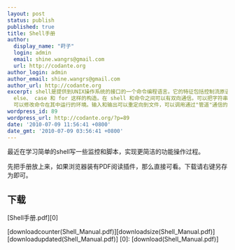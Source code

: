 ```yaml
---
layout: post
status: publish
published: true
title: Shell手册
author:
  display_name: "莳子"
  login: admin
  email: shine.wangrs@gmail.com
  url: http://codante.org
author_login: admin
author_email: shine.wangrs@gmail.com
author_url: http://codante.org
excerpt: shell是提供到UNIX操作系统的接口的一个命令编程语言。它的特征包括控制流原语、参数传递、变量和字符串替换。还可获得如 while、if then
  else、 case 和 for 这样的构造。在 shell 和命令之间可以有双向通信。可以把字符串值参数、典型的文件名字和标志传递给命令。命令设置的返回值可用来决定控制流，而来自命令的标准输出可用作shell输入。shell
  可以修改命令在其中运行的环境。输入和输出可以重定向到文件，可以调用通过"管道"通信的进程。通过按照可以由用户指定的顺序查找文件系统中的目录来找到命令。命令可以读取自终端或文件，这允许把命令过程存储起来以备将来使用。
wordpress_id: 89
wordpress_url: http://codante.org/?p=89
date: '2010-07-09 11:56:41 +0800'
date_gmt: '2010-07-09 03:56:41 +0800'
---
```



最近在学习简单的shell写一些监控和脚本，实现更简洁的功能操作过程。

先把手册放上来，如果浏览器装有PDF阅读插件，那么直接可看。下载请右键另存为即可。

## 下载

[Shell手册.pdf][0]  

[downloadcounter(Shell_Manual.pdf)][downloadsize(Shell_Manual.pdf)][downloadupdated(Shell_Manual.pdf)]
[0]: [download(Shell_Manual.pdf)]